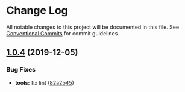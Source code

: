# Change Log

All notable changes to this project will be documented in this file.
See [Conventional Commits](https://conventionalcommits.org) for commit guidelines.

## [1.0.4](https://github.com/wang-jun-coder/lerna-example/compare/@wangjuncode/lerna-example-tools@1.0.3...@wangjuncode/lerna-example-tools@1.0.4) (2019-12-05)


### Bug Fixes

* **tools:** fix lint ([82a2b45](https://github.com/wang-jun-coder/lerna-example/commit/82a2b45eb07dd5258088ae502b6e6060f1ec2f43))
